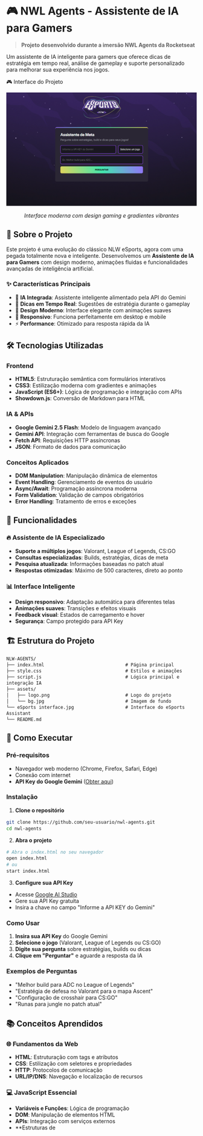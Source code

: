 # 🎮 NWL Agents - Assistente de IA para Gamers

> **Projeto desenvolvido durante a imersão NWL Agents da Rocketseat**

Um assistente de IA inteligente para gamers que oferece dicas de estratégia em tempo real, análise de gameplay e suporte personalizado para melhorar sua experiência nos jogos.

🎮 Interface do Projeto
<div align="center">
  <img src="./assets/eSports interface.png" alt="Interface do eSports Assistant" width="600">
  <p><em>Interface moderna com design gaming e gradientes vibrantes</em></p>
</div>

## 🚀 Sobre o Projeto

Este projeto é uma evolução do clássico NLW eSports, agora com uma pegada totalmente nova e inteligente. Desenvolvemos um **Assistente de IA para Gamers** com design moderno, animações fluidas e funcionalidades avançadas de inteligência artificial.

### ✨ Características Principais

- 🤖 **IA Integrada**: Assistente inteligente alimentado pela API do Gemini
- 💬 **Dicas em Tempo Real**: Sugestões de estratégia durante o gameplay
- 🎨 **Design Moderno**: Interface elegante com animações suaves
- 📱 **Responsivo**: Funciona perfeitamente em desktop e mobile
- ⚡ **Performance**: Otimizado para resposta rápida da IA

## 🛠️ Tecnologias Utilizadas

### Frontend
- **HTML5**: Estruturação semântica com formulários interativos
- **CSS3**: Estilização moderna com gradientes e animações
- **JavaScript (ES6+)**: Lógica de programação e integração com APIs
- **Showdown.js**: Conversão de Markdown para HTML

### IA & APIs
- **Google Gemini 2.5 Flash**: Modelo de linguagem avançado
- **Gemini API**: Integração com ferramentas de busca do Google
- **Fetch API**: Requisições HTTP assíncronas
- **JSON**: Formato de dados para comunicação

### Conceitos Aplicados
- **DOM Manipulation**: Manipulação dinâmica de elementos
- **Event Handling**: Gerenciamento de eventos do usuário
- **Async/Await**: Programação assíncrona moderna
- **Form Validation**: Validação de campos obrigatórios
- **Error Handling**: Tratamento de erros e exceções

## 🎯 Funcionalidades

### 🔥 Assistente de IA Especializado
- **Suporte a múltiplos jogos**: Valorant, League of Legends, CS:GO
- **Consultas especializadas**: Builds, estratégias, dicas de meta
- **Pesquisa atualizada**: Informações baseadas no patch atual
- **Respostas otimizadas**: Máximo de 500 caracteres, direto ao ponto

### 📊 Interface Inteligente
- **Design responsivo**: Adaptação automática para diferentes telas
- **Animações suaves**: Transições e efeitos visuais
- **Feedback visual**: Estados de carregamento e hover
- **Segurança**: Campo protegido para API Key

## 🏗️ Estrutura do Projeto

```
NLW-AGENTS/
├── index.html                              # Página principal
├── style.css                               # Estilos e animações
├── script.js                               # Lógica principal e integração IA
├── assets/
│   ├── logo.png                            # Logo do projeto
│   └── bg.jpg                              # Imagem de fundo
└── eSports interface.jpg                   # Interface do eSports Assistant
└── README.md
```

## 🚀 Como Executar

### Pré-requisitos
- Navegador web moderno (Chrome, Firefox, Safari, Edge)
- Conexão com internet
- **API Key do Google Gemini** ([Obter aqui](https://aistudio.google.com/app/apikey))

### Instalação

1. **Clone o repositório**
```bash
git clone https://github.com/seu-usuario/nwl-agents.git
cd nwl-agents
```

2. **Abra o projeto**
```bash
# Abra o index.html no seu navegador
open index.html
# ou
start index.html
```

3. **Configure sua API Key**
- Acesse [Google AI Studio](https://aistudio.google.com/app/apikey)
- Gere sua API Key gratuita
- Insira a chave no campo "Informe a API KEY do Gemini"

### Como Usar

1. **Insira sua API Key** do Google Gemini
2. **Selecione o jogo** (Valorant, League of Legends ou CS:GO)
3. **Digite sua pergunta** sobre estratégias, builds ou dicas
4. **Clique em "Perguntar"** e aguarde a resposta da IA

### Exemplos de Perguntas

- "Melhor build para ADC no League of Legends"
- "Estratégia de defesa no Valorant para o mapa Ascent"
- "Configuração de crosshair para CS:GO"
- "Runas para jungle no patch atual"

## 📚 Conceitos Aprendidos

### 🌐 Fundamentos da Web
- **HTML**: Estruturação com tags e atributos
- **CSS**: Estilização com seletores e propriedades
- **HTTP**: Protocolos de comunicação
- **URL/IP/DNS**: Navegação e localização de recursos

### 💻 JavaScript Essencial
- **Variáveis e Funções**: Lógica de programação
- **DOM**: Manipulação de elementos HTML
- **APIs**: Integração com serviços externos
- **Estruturas de